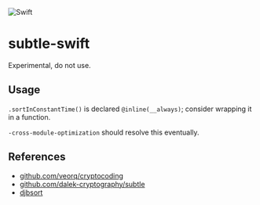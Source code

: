 ![Swift](https://github.com/nixberg/subtle-swift/workflows/Swift/badge.svg)

# subtle-swift

Experimental, do not use.

## Usage

`.sortInConstantTime()` is declared `@inline(__always)`; consider wrapping it in a function.

`-cross-module-optimization` should resolve this eventually.

## References

- [github.com/veorq/cryptocoding](https://github.com/veorq/cryptocoding)
- [github.com/dalek-cryptography/subtle](https://github.com/dalek-cryptography/subtle)
- [djbsort](https://sorting.cr.yp.to/)
